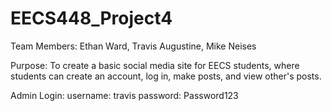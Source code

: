 # EECS448_Project4

Team Members: Ethan Ward, Travis Augustine, Mike Neises

Purpose: To create a basic social media site for EECS students, where students can create an account, log in, make posts, and view other's posts.

Admin Login:  username: travis
              password: Password123
